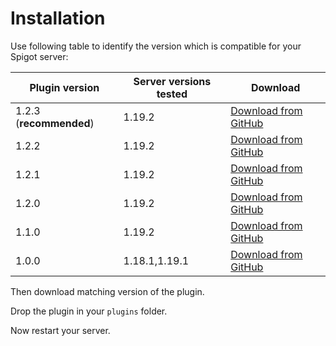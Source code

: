 # Installation

Use following table to identify the version which is compatible for your Spigot server:  

|Plugin version         |Server versions tested|Download                                                                                                     |
|-----------------------|----------------------|-------------------------------------------------------------------------------------------------------------|
|1.2.3 (**recommended**)|1.19.2                |[Download from GitHub](https://github.com/joestrhq/PostBox/releases/download/v1.2.3/postbox-1.2.3-shaded.jar)|
|1.2.2                  |1.19.2                |[Download from GitHub](https://github.com/joestrhq/PostBox/releases/download/v1.2.2/postbox-1.2.2-shaded.jar)|
|1.2.1                  |1.19.2                |[Download from GitHub](https://github.com/joestrhq/PostBox/releases/download/v1.2.1/postbox-1.2.1-shaded.jar)|
|1.2.0                  |1.19.2                |[Download from GitHub](https://github.com/joestrhq/PostBox/releases/download/v1.2.0/postbox-1.2.0-shaded.jar)|
|1.1.0                  |1.19.2                |[Download from GitHub](https://github.com/joestrhq/PostBox/releases/download/v1.1.0/postbox-1.1.0-shaded.jar)|
|1.0.0                  |1.18.1,1.19.1         |[Download from GitHub](https://github.com/joestrhq/PostBox/releases/download/v1.0.0/postbox-1.0.0-shaded.jar)|

Then download matching version of the plugin.  
  
Drop the plugin in your `plugins` folder.

Now restart your server.
